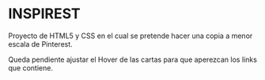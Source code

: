 # INSPIREST

Proyecto de HTML5 y CSS en el cual se pretende hacer una copia a menor escala de Pinterest.

Queda pendiente ajustar el Hover de las cartas para que aperezcan los links que contiene.